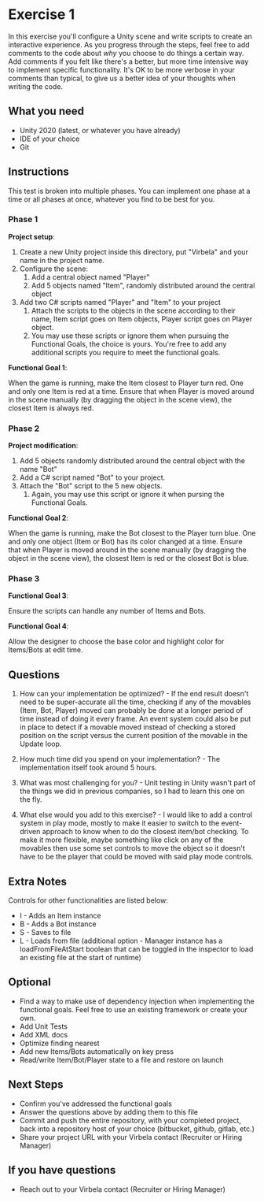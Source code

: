 # Exercise 1 #

In this exercise you'll configure a Unity scene and write scripts to create an interactive experience. As you progress through the steps, feel free to add comments to the code about *why* you choose to do things a certain way. Add comments if you felt like there's a better, but more time intensive way to implement specific functionality. It's OK to be more verbose in your comments than typical, to give us a better idea of your thoughts when writing the code.

## What you need ##

* Unity 2020 (latest, or whatever you have already)
* IDE of your choice
* Git

## Instructions ##

This test is broken into multiple phases. You can implement one phase at a time or all phases at once, whatever you find to be best for you.

### Phase 1 ###

**Project setup**:

 1. Create a new Unity project inside this directory, put "Virbela" and your name in the project name.
 1. Configure the scene:
     1. Add a central object named "Player"
     1. Add 5 objects named "Item", randomly distributed around the central object
 1. Add two C# scripts named "Player" and "Item" to your project
     1. Attach the scripts to the objects in the scene according to their name, Item script goes on Item objects, Player script goes on Player object.
     1. You may use these scripts or ignore them when pursuing the Functional Goals, the choice is yours. You're free to add any additional scripts you require to meet the functional goals.

**Functional Goal 1**:

When the game is running, make the Item closest to Player turn red. One and only one Item is red at a time. Ensure that when Player is moved around in the scene manually (by dragging the object in the scene view), the closest Item is always red.

### Phase 2 ###

**Project modification**:

 1. Add 5 objects randomly distributed around the central object with the name "Bot"
 1. Add a C# script named "Bot" to your project.
 1. Attach the "Bot" script to the 5 new objects.
     1. Again, you may use this script or ignore it when pursing the Functional Goals.

**Functional Goal 2**:

When the game is running, make the Bot closest to the Player turn blue. One and only one object (Item or Bot) has its color changed at a time. Ensure that when Player is moved around in the scene manually (by dragging the object in the scene view), the closest Item is red or the closest Bot is blue.

### Phase 3 ###

**Functional Goal 3**:

Ensure the scripts can handle any number of Items and Bots.

**Functional Goal 4**:

Allow the designer to choose the base color and highlight color for Items/Bots at edit time.

## Questions ##

 1. How can your implementation be optimized? - If the end result doesn't need to be super-accurate all the time, checking if any of the movables (Item, Bot, Player) moved can probably be done at a longer period of time instead of doing it every frame. An event system could also be put in place to detect if a movable moved instead of checking a stored position on the script versus the current position of the movable in the Update loop.

 2. How much time did you spend on your implementation? - The implementation itself took around 5 hours.

 3. What was most challenging for you? - Unit testing in Unity wasn't part of the things we did in previous companies, so I had to learn this one on the fly.

 4. What else would you add to this exercise? - I would like to add a control system in play mode, mostly to make it easier to switch to the event-driven approach to know when to do the closest item/bot checking. To make it more flexible, maybe something like click on any of the movables then use some set controls to move the object so it doesn't have to be the player that could be moved with said play mode controls.

## Extra Notes ##
Controls for other functionalities are listed below:
* I - Adds an Item instance
* B - Adds a Bot instance
* S - Saves to file
* L - Loads from file (additional option - Manager instance has a loadFromFileAtStart boolean that can be toggled in the inspector to load an existing file at the start of runtime)

## Optional ##

* Find a way to make use of dependency injection when implementing the functional goals. Feel free to use an existing framework or create your own.
* Add Unit Tests
* Add XML docs
* Optimize finding nearest
* Add new Items/Bots automatically on key press
* Read/write Item/Bot/Player state to a file and restore on launch

## Next Steps ##

* Confirm you've addressed the functional goals
* Answer the questions above by adding them to this file
* Commit and push the entire repository, with your completed project, back into a repository host of your choice (bitbucket, github, gitlab, etc.)
* Share your project URL with your Virbela contact (Recruiter or Hiring Manager)

## If you have questions ##

* Reach out to your Virbela contact (Recruiter or Hiring Manager)
